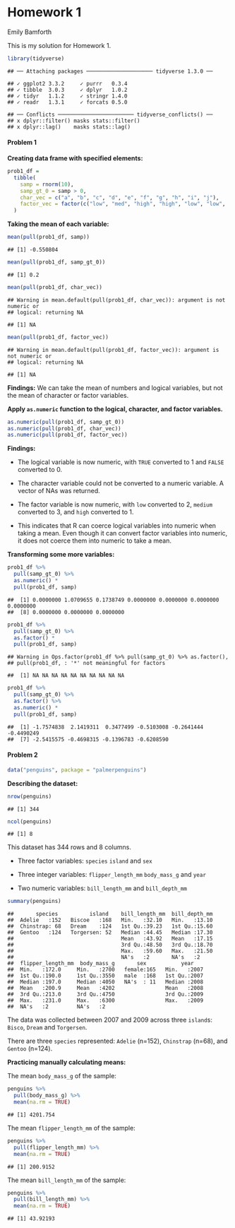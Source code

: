 Homework 1
================
Emily Bamforth

This is my solution for Homework 1.

``` r
library(tidyverse)
```

    ## ── Attaching packages ───────────────────── tidyverse 1.3.0 ──

    ## ✓ ggplot2 3.3.2     ✓ purrr   0.3.4
    ## ✓ tibble  3.0.3     ✓ dplyr   1.0.2
    ## ✓ tidyr   1.1.2     ✓ stringr 1.4.0
    ## ✓ readr   1.3.1     ✓ forcats 0.5.0

    ## ── Conflicts ──────────────────────── tidyverse_conflicts() ──
    ## x dplyr::filter() masks stats::filter()
    ## x dplyr::lag()    masks stats::lag()

#### Problem 1

**Creating data frame with specified elements:**

``` r
prob1_df =
  tibble(
    samp = rnorm(10),
    samp_gt_0 = samp > 0,
    char_vec = c("a", "b", "c", "d", "e", "f", "g", "h", "i", "j"),
    factor_vec = factor(c("low", "med", "high", "high", "low", "low",         "med", "high", "med", "med"))
  )
```

**Taking the mean of each variable:**

``` r
mean(pull(prob1_df, samp))
```

    ## [1] -0.550804

``` r
mean(pull(prob1_df, samp_gt_0))
```

    ## [1] 0.2

``` r
mean(pull(prob1_df, char_vec))
```

    ## Warning in mean.default(pull(prob1_df, char_vec)): argument is not numeric or
    ## logical: returning NA

    ## [1] NA

``` r
mean(pull(prob1_df, factor_vec))
```

    ## Warning in mean.default(pull(prob1_df, factor_vec)): argument is not numeric or
    ## logical: returning NA

    ## [1] NA

**Findings:** We can take the mean of numbers and logical variables, but
not the mean of character or factor variables.

**Apply `as.numeric` function to the logical, character, and factor
variables.**

``` r
as.numeric(pull(prob1_df, samp_gt_0))
as.numeric(pull(prob1_df, char_vec))
as.numeric(pull(prob1_df, factor_vec))
```

**Findings:**

  - The logical variable is now numeric, with `TRUE` converted to 1 and
    `FALSE` converted to 0.

  - The character variable could not be converted to a numeric variable.
    A vector of NAs was returned.

  - The factor variable is now numeric, with `low` converted to 2,
    `medium` converted to 3, and `high` converted to 1.

  - This indicates that R can coerce logical variables into numeric when
    taking a mean. Even though it can convert factor variables into
    numeric, it does not coerce them into numeric to take a mean.

**Transforming some more variables:**

``` r
prob1_df %>% 
  pull(samp_gt_0) %>% 
  as.numeric() *
  pull(prob1_df, samp)
```

    ##  [1] 0.0000000 1.0709655 0.1738749 0.0000000 0.0000000 0.0000000 0.0000000
    ##  [8] 0.0000000 0.0000000 0.0000000

``` r
prob1_df %>% 
  pull(samp_gt_0) %>% 
  as.factor() *
  pull(prob1_df, samp)
```

    ## Warning in Ops.factor(prob1_df %>% pull(samp_gt_0) %>% as.factor(),
    ## pull(prob1_df, : '*' not meaningful for factors

    ##  [1] NA NA NA NA NA NA NA NA NA NA

``` r
prob1_df %>%
  pull(samp_gt_0) %>%
  as.factor() %>% 
  as.numeric() * 
  pull(prob1_df, samp)
```

    ##  [1] -1.7574838  2.1419311  0.3477499 -0.5103008 -0.2641444 -0.4490249
    ##  [7] -2.5415575 -0.4698315 -0.1396783 -0.6208590

#### Problem 2

``` r
data("penguins", package = "palmerpenguins")
```

**Describing the dataset:**

``` r
nrow(penguins)
```

    ## [1] 344

``` r
ncol(penguins)
```

    ## [1] 8

This dataset has 344 rows and 8 columns.

  - Three factor variables: `species` `island` and `sex`

  - Three integer variables: `flipper_length_mm` `body_mass_g` and
    `year`

  - Two numeric variables: `bill_length_mm` and `bill_depth_mm`

<!-- end list -->

``` r
summary(penguins)
```

    ##       species          island    bill_length_mm  bill_depth_mm  
    ##  Adelie   :152   Biscoe   :168   Min.   :32.10   Min.   :13.10  
    ##  Chinstrap: 68   Dream    :124   1st Qu.:39.23   1st Qu.:15.60  
    ##  Gentoo   :124   Torgersen: 52   Median :44.45   Median :17.30  
    ##                                  Mean   :43.92   Mean   :17.15  
    ##                                  3rd Qu.:48.50   3rd Qu.:18.70  
    ##                                  Max.   :59.60   Max.   :21.50  
    ##                                  NA's   :2       NA's   :2      
    ##  flipper_length_mm  body_mass_g       sex           year     
    ##  Min.   :172.0     Min.   :2700   female:165   Min.   :2007  
    ##  1st Qu.:190.0     1st Qu.:3550   male  :168   1st Qu.:2007  
    ##  Median :197.0     Median :4050   NA's  : 11   Median :2008  
    ##  Mean   :200.9     Mean   :4202                Mean   :2008  
    ##  3rd Qu.:213.0     3rd Qu.:4750                3rd Qu.:2009  
    ##  Max.   :231.0     Max.   :6300                Max.   :2009  
    ##  NA's   :2         NA's   :2

The data was collected between 2007 and 2009 across three `island`s:
`Bisco`, `Dream` and `Torgersen`.

There are three `species` represented: `Adelie` (n=152), `Chinstrap`
(n=68), and `Gentoo` (n=124).

**Practicing manually calculating means:**

The mean `body_mass_g` of the sample:

``` r
penguins %>% 
  pull(body_mass_g) %>%
  mean(na.rm = TRUE)
```

    ## [1] 4201.754

The mean `flipper_length_mm` of the sample:

``` r
penguins %>% 
  pull(flipper_length_mm) %>%
  mean(na.rm = TRUE)
```

    ## [1] 200.9152

The mean `bill_length_mm` of the sample:

``` r
penguins %>% 
  pull(bill_length_mm) %>%
  mean(na.rm = TRUE)
```

    ## [1] 43.92193
